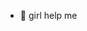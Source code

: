 - 👀 girl help me

<!---
bachikin/bachikin is a ✨ special ✨ repository because its `README.md` (this file) appears on your GitHub profile.
You can click the Preview link to take a look at your changes.
--->
